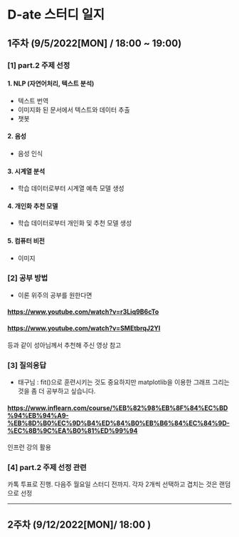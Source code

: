 # D-ate 스터디 일지

## 1주차 (9/5/2022[MON] / 18:00 ~ 19:00)

### [1] part.2 주제 선정

#### 1. NLP (자연어처리, 텍스트 분석)
* 텍스트 번역
* 이미지화 된 문서에서 텍스트와 데이터 추출
* 챗봇
#### 2. 음성
* 음성 인식
#### 3. 시계열 분석
* 학습 데이터로부터 시계열 예측 모델 생성
#### 4. 개인화 추천 모델
* 학습 데이터로부터 개인화 및 추천 모델 생성
#### 5. 컴퓨터 비전
* 이미지

### [2] 공부 방법
* 이론 위주의 공부를 원한다면 
#### https://www.youtube.com/watch?v=r3Liq9B6cTo
#### https://www.youtube.com/watch?v=SMEtbrqJ2YI
등과 같이 성아님께서 추천해 주신 영상 참고

### [3] 질의응답
* 태구님 : fit()으로 훈련시키는 것도 중요하지만 matplotlib을 이용한 그래프 그리는 것을 좀 더 공부하고 싶습니다.
#### https://www.inflearn.com/course/%EB%82%98%EB%8F%84%EC%BD%94%EB%94%A9-%EB%8D%B0%EC%9D%B4%ED%84%B0%EB%B6%84%EC%84%9D-%EC%8B%9C%EA%B0%81%ED%99%94
인프런 강의 활용

### [4] part.2 주제 선정 관련
카톡 투표로 진행. 다음주 월요일 스터디 전까지. 각자 2개씩 선택하고 겹치는 것은 랜덤으로 선정
* * *
## 2주차 (9/12/2022[MON]/ 18:00 )

